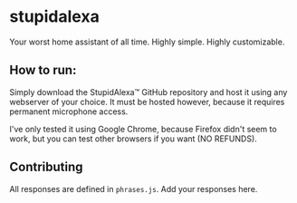 # stupidalexa
Your worst home assistant of all time. Highly simple. Highly customizable.

## How to run:
Simply download the StupidAlexa™ GitHub repository and host it using any webserver of your choice. It must be hosted however, because it requires permanent microphone access.

I've only tested it using Google Chrome, because Firefox didn't seem to work, but you can test other browsers if you want (NO REFUNDS).

## Contributing
All responses are defined in `phrases.js`. Add your responses here.